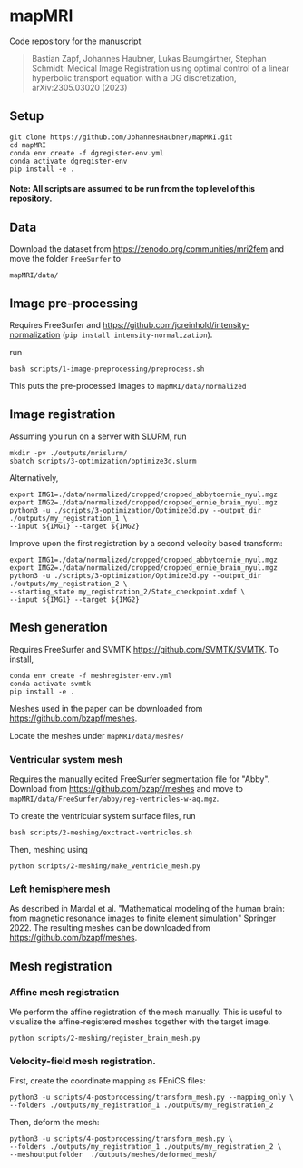 # mapMRI 

Code repository for the manuscript

> Bastian Zapf, Johannes Haubner, Lukas Baumgärtner, Stephan Schmidt: Medical Image Registration using optimal control of a linear hyperbolic transport equation with a DG discretization, arXiv:2305.03020 (2023)

## Setup

```
git clone https://github.com/JohannesHaubner/mapMRI.git
cd mapMRI
conda env create -f dgregister-env.yml
conda activate dgregister-env
pip install -e .
```

#### Note: All scripts are assumed to be run from the top level of this repository.

## Data

Download the dataset from https://zenodo.org/communities/mri2fem and move the folder `FreeSurfer` to 
```
mapMRI/data/
```

## Image pre-processing

Requires FreeSurfer and https://github.com/jcreinhold/intensity-normalization (`pip install intensity-normalization`).

run 
```
bash scripts/1-image-preprocessing/preprocess.sh
```

This puts the pre-processed images to `mapMRI/data/normalized`

## Image registration

Assuming you run on a server with SLURM, run

```
mkdir -pv ./outputs/mrislurm/
sbatch scripts/3-optimization/optimize3d.slurm 
```

Alternatively,
```
export IMG1=./data/normalized/cropped/cropped_abbytoernie_nyul.mgz
export IMG2=./data/normalized/cropped/cropped_ernie_brain_nyul.mgz
python3 -u ./scripts/3-optimization/Optimize3d.py --output_dir ./outputs/my_registration_1 \
--input ${IMG1} --target ${IMG2}
```


Improve upon the first registration by a second velocity based transform:
```
export IMG1=./data/normalized/cropped/cropped_abbytoernie_nyul.mgz
export IMG2=./data/normalized/cropped/cropped_ernie_brain_nyul.mgz
python3 -u ./scripts/3-optimization/Optimize3d.py --output_dir ./outputs/my_registration_2 \
--starting_state my_registration_2/State_checkpoint.xdmf \
--input ${IMG1} --target ${IMG2}
```

## Mesh generation


Requires FreeSurfer and SVMTK https://github.com/SVMTK/SVMTK. To install,

```
conda env create -f meshregister-env.yml
conda activate svmtk
pip install -e .
```


Meshes used in the paper can be downloaded from https://github.com/bzapf/meshes.

Locate the meshes under `mapMRI/data/meshes/`


### Ventricular system mesh

Requires the manually edited FreeSurfer segmentation file for "Abby". 
Download from https://github.com/bzapf/meshes and move to `mapMRI/data/FreeSurfer/abby/reg-ventricles-w-aq.mgz`.


To create the ventricular system surface files, run
```
bash scripts/2-meshing/exctract-ventricles.sh
```
Then, meshing using

```
python scripts/2-meshing/make_ventricle_mesh.py
```



### Left hemisphere mesh

As described in Mardal et al. "Mathematical modeling of the human brain: from magnetic resonance images to finite element simulation" Springer 2022.
The resulting meshes can be downloaded from https://github.com/bzapf/meshes.


## Mesh registration


### Affine mesh registration
We perform the affine registration of the mesh manually. 
This is useful to visualize the affine-registered meshes together with the target image.

```
python scripts/2-meshing/register_brain_mesh.py
```

### Velocity-field mesh registration.

First, create the coordinate mapping as FEniCS files:
```
python3 -u scripts/4-postprocessing/transform_mesh.py --mapping_only \
--folders ./outputs/my_registration_1 ./outputs/my_registration_2
```

Then, deform the mesh:
```
python3 -u scripts/4-postprocessing/transform_mesh.py \
--folders ./outputs/my_registration_1 ./outputs/my_registration_2 \
--meshoutputfolder  ./outputs/meshes/deformed_mesh/
```
